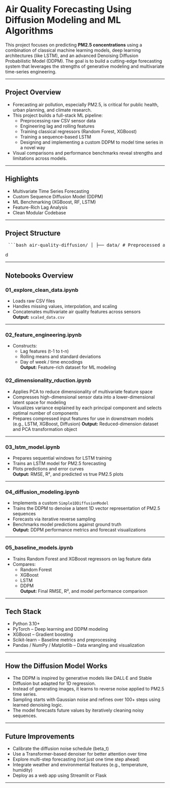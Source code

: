 # Air Quality Forecasting Using Diffusion Modeling and ML Algorithms

This project focuses on predicting **PM2.5 concentrations** using a combination of classical machine learning models, deep learning architectures (like LSTM), and an advanced Denoising Diffusion Probabilistic Model (DDPM). The goal is to build a cutting-edge forecasting system that leverages the strengths of generative modeling and multivariate time-series engineering.

---

## Project Overview

- Forecasting air pollution, especially PM2.5, is critical for public health, urban planning, and climate research.
- This project builds a full-stack ML pipeline:
  - Preprocessing raw CSV sensor data
  - Engineering lag and rolling features
  - Training classical regressors (Random Forest, XGBoost)
  - Training a sequence-based LSTM
  - Designing and implementing a custom DDPM to model time series in a novel way
- Visual comparisons and performance benchmarks reveal strengths and limitations across models.

---

## Highlights

- Multivariate Time Series Forecasting  
- Custom Sequence Diffusion Model (DDPM)  
- ML Benchmarking (XGBoost, RF, LSTM)  
- Feature-Rich Lag Analysis  
- Clean Modular Codebase  

---

## Project Structure

<pre> ```bash air-quality-diffusion/ │ ├── data/ # Preprocessed and scaled input datasets ├── models/ # Saved model weights (.pth, .json, .pkl) ├── notebooks/ # Core notebooks (see below) ├── src/ # Source code │ └── diffusion_model.py # DDPM architecture and forward pass logic │ ├── requirements.txt # Python dependencies └── README.md # Project documentation ``` </pre>d 

---

## Notebooks Overview

### 01_explore_clean_data.ipynb

- Loads raw CSV files  
- Handles missing values, interpolation, and scaling  
- Concatenates multivariate air quality features across sensors  
**Output:** `scaled_data.csv`

---

### 02_feature_engineering.ipynb

- Constructs:
  - Lag features (t-1 to t-n)
  - Rolling means and standard deviations
  - Day of week / time encodings  
**Output:** Feature-rich dataset for ML modeling

### 02_dimensionality_rduction.ipynb

- Applies PCA to reduce dimensionality of multivariate feature space
- Compresses high-dimensional sensor data into a lower-dimensional latent space for modeling
- Visualizes variance explained by each principal component and selects optimal number of components
- Prepares compressed input features for use in downstream models (e.g., LSTM, XGBoost, Diffusion)
**Output:** Reduced-dimension dataset and PCA transformation object

---

### 03_lstm_model.ipynb

- Prepares sequential windows for LSTM training  
- Trains an LSTM model for PM2.5 forecasting  
- Plots predictions and error curves  
**Output:** RMSE, R², and predicted vs true PM2.5 plots

---

### 04_diffusion_modeling.ipynb

- Implements a custom `Simple1DDiffusionModel`  
- Trains the DDPM to denoise a latent 1D vector representation of PM2.5 sequences  
- Forecasts via iterative reverse sampling  
- Benchmarks model predictions against ground truth  
**Output:** DDPM performance metrics and forecast visualizations

---

### 05_baseline_models.ipynb

- Trains Random Forest and XGBoost regressors on lag feature data  
- Compares:
  - Random Forest
  - XGBoost
  - LSTM
  - DDPM  
**Output:** Final RMSE, R², and model performance comparison

---

## Tech Stack

- Python 3.10+  
- PyTorch – Deep learning and DDPM modeling  
- XGBoost – Gradient boosting  
- Scikit-learn – Baseline metrics and preprocessing  
- Pandas / NumPy / Matplotlib – Data wrangling and visualization  

---

## How the Diffusion Model Works

- The DDPM is inspired by generative models like DALL·E and Stable Diffusion but adapted for 1D regression.
- Instead of generating images, it learns to reverse noise applied to PM2.5 time series.
- Sampling starts with Gaussian noise and refines over 100+ steps using learned denoising logic.
- The model forecasts future values by iteratively cleaning noisy sequences.

---

## Future Improvements

- Calibrate the diffusion noise schedule (beta_t)  
- Use a Transformer-based denoiser for better attention over time  
- Explore multi-step forecasting (not just one time step ahead)  
- Integrate weather and environmental features (e.g., temperature, humidity)  
- Deploy as a web app using Streamlit or Flask  

---
